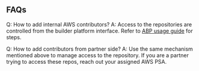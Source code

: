 ## FAQs

Q: How to add internal AWS contributors? 
A: Access to the repositories are controlled from the builder platform interface. Refer to [ABP usage guide](https://yet-to-be-built) for steps.

Q: How to add contributors from partner side?
A: Use the same mechanism mentioned above to manage access to the repository. If you are a partner trying to access these repos, reach out your assigned AWS PSA.